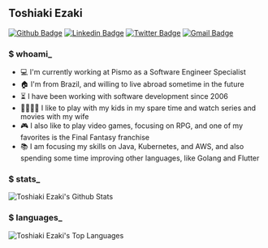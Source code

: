 ## Toshiaki Ezaki
[![Github Badge](https://img.shields.io/badge/-Github-000?style=flat-square&logo=Github&logoColor=white&link=https://github.com/toshiakiezaki)](https://github.com/toshiakiezaki)
[![Linkedin Badge](https://img.shields.io/badge/-LinkedIn-blue?style=flat-square&logo=Linkedin&logoColor=white&link=https://www.linkedin.com/in/toshiakiezaki/)](https://www.linkedin.com/in/toshiakiezaki/)
[![Twitter Badge](https://img.shields.io/badge/-Twitter-1ca0f1?style=flat-square&labelColor=1ca0f1&logo=twitter&logoColor=white&link=https://twitter.com/lgdbittencourt)](https://twitter.com/toshiakiezaki)
[![Gmail Badge](https://img.shields.io/badge/-Gmail-c14438?style=flat-square&logo=Gmail&logoColor=white&link=mailto:toshiaki.ezaki@gmail.com)](mailto:toshiaki.ezaki@gmail.com)

### $ whoami_

- :computer: I'm currently working at Pismo as a Software Engineer Specialist
- :house: I'm from Brazil, and willing to live abroad sometime in the future
- :hourglass_flowing_sand: I have been working with software development since 2006
- :family_man_woman_boy_boy: I like to play with my kids in my spare time and watch series and movies with my wife
- :video_game: I also like to play video games, focusing on RPG, and one of my favorites is the Final Fantasy franchise
- :books: I am focusing my skills on Java, Kubernetes, and AWS, and also spending some time improving other languages, like Golang and Flutter

### $ stats_

![Toshiaki Ezaki's Github Stats](https://github-readme-stats.vercel.app/api?username=toshiakiezaki&theme=codeSTACKr&show_icons=true)

### $ languages_

![Toshiaki Ezaki's Top Languages](https://github-readme-stats.vercel.app/api/top-langs/?username=toshiakiezaki&theme=codeSTACKr&langs_count=12&layout=compact&title_color=2ED3EA)
